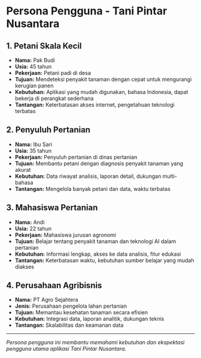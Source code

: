 # Persona Pengguna - Tani Pintar Nusantara

## 1. Petani Skala Kecil
- **Nama:** Pak Budi
- **Usia:** 45 tahun
- **Pekerjaan:** Petani padi di desa
- **Tujuan:** Mendeteksi penyakit tanaman dengan cepat untuk mengurangi kerugian panen
- **Kebutuhan:** Aplikasi yang mudah digunakan, bahasa Indonesia, dapat bekerja di perangkat sederhana
- **Tantangan:** Keterbatasan akses internet, pengetahuan teknologi terbatas

## 2. Penyuluh Pertanian
- **Nama:** Ibu Sari
- **Usia:** 35 tahun
- **Pekerjaan:** Penyuluh pertanian di dinas pertanian
- **Tujuan:** Membantu petani dengan diagnosis penyakit tanaman yang akurat
- **Kebutuhan:** Data riwayat analisis, laporan detail, dukungan multi-bahasa
- **Tantangan:** Mengelola banyak petani dan data, waktu terbatas

## 3. Mahasiswa Pertanian
- **Nama:** Andi
- **Usia:** 22 tahun
- **Pekerjaan:** Mahasiswa jurusan agronomi
- **Tujuan:** Belajar tentang penyakit tanaman dan teknologi AI dalam pertanian
- **Kebutuhan:** Informasi lengkap, akses ke data analisis, fitur edukasi
- **Tantangan:** Keterbatasan waktu, kebutuhan sumber belajar yang mudah diakses

## 4. Perusahaan Agribisnis
- **Nama:** PT Agro Sejahtera
- **Jenis:** Perusahaan pengelola lahan pertanian
- **Tujuan:** Memantau kesehatan tanaman secara efisien
- **Kebutuhan:** Integrasi data, laporan analitik, dukungan teknis
- **Tantangan:** Skalabilitas dan keamanan data

---

*Persona pengguna ini membantu memahami kebutuhan dan ekspektasi pengguna utama aplikasi Tani Pintar Nusantara.*
